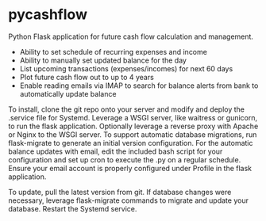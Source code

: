 # pycashflow

Python Flask application for future cash flow calculation and management.

* Ability to set schedule of recurring expenses and income
* Ability to manually set updated balance for the day
* List upcoming transactions (expenses/incomes) for next 60 days
* Plot future cash flow out to up to 4 years
* Enable reading emails via IMAP to search for balance alerts from bank to automatically update balance

To install, clone the git repo onto your server and modify and deploy the .service file for Systemd.  Leverage a WSGI server, like waitress or gunicorn, to run the flask application.  Optionally leverage a reverse proxy with Apache or Nginx to the WSGI server.  To support automatic database migrations, run flask-migrate to generate an initial version configuration.  For the automatic balance updates with email, edit the included bash script for your configuration and set up cron to execute the .py on a regular schedule.  Ensure your email account is properly configured under Profile in the flask application.

To update, pull the latest version from git.  If database changes were necessary, leverage flask-migrate commands to migrate and update your database.  Restart the Systemd service.
